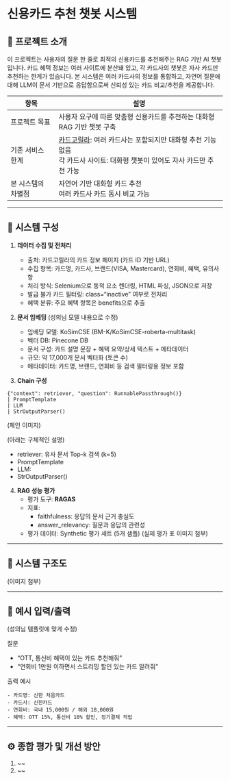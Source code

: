 # 신용카드 추천 챗봇 시스템

## 📌 프로젝트 소개

이 프로젝트는 사용자의 질문 한 줄로 최적의 신용카드를 추천해주는 RAG 기반 AI 챗봇입니다.
카드 혜택 정보는 여러 사이트에 분산돼 있고, 각 카드사의 챗봇은 자사 카드만 추천하는 한계가 있습니다.
본 시스템은 여러 카드사의 정보를 통합하고, 자연어 질문에 대해 LLM이 문서 기반으로 응답함으로써 신뢰성 있는 카드 비교/추천을 제공합니다.

| 항목               | 설명                                                                                                                                                       |
| ------------------ | ---------------------------------------------------------------------------------------------------------------------------------------------------------- |
| 프로젝트 목표      | 사용자 요구에 따른 맞춤형 신용카드를 추천하는 대화형 RAG 기반 챗봇 구축                                                                                    |
| 기존 서비스 한계   | [카드고릴라](https://www.card-gorilla.com): 여러 카드사는 포함되지만 대화형 추천 기능 없음<br>각 카드사 사이트: 대화형 챗봇이 있어도 자사 카드만 추천 가능 |
| 본 시스템의 차별점 | 자연어 기반 대화형 카드 추천<br>여러 카드사 카드 동시 비교 가능                                                                                            |

---

## 📂 시스템 구성

1. **데이터 수집 및 전처리**

   - 출처: 카드고릴라의 카드 정보 페이지 (카드 ID 기반 URL)
   - 수집 항목: 카드명, 카드사, 브랜드(VISA, Mastercard), 연회비, 혜택, 유의사항
   - 처리 방식: Selenium으로 동적 요소 렌더링, HTML 파싱, JSON으로 저장
   - 발급 불가 카드 필터링: class=“inactive” 여부로 전처리
   - 혜택 분류: 주요 혜택 항목은 benefits으로 추출

2. **문서 임베딩**
   (성의님 모델 내용으로 수정)

   - 임베딩 모델: KoSimCSE (BM-K/KoSimCSE-roberta-multitask)
   - 벡터 DB: Pinecone DB
   - 문서 구성: 카드 설명 문장 + 혜택 요약/상세 텍스트 + 메타데이터
   - 규모: 약 17,000개 문서 벡터화 (토큰 수)
   - 메타데이터: 카드명, 브랜드, 연회비 등 검색 필터링용 정보 포함

3. **Chain 구성**

```
{"context": retriever, "question": RunnablePassthrough()}
| PromptTemplate
| LLM
| StrOutputParser()
```

(체인 이미지)

(아래는 구체적인 설명)

- retriever: 유사 문서 Top-k 검색 (k=5)
- PromptTemplate
- LLM:
- StrOutputParser()

4. **RAG 성능 평가**
   - 평가 도구: **RAGAS**
   - 지표:
     - faithfulness: 응답의 문서 근거 충실도
     - answer_relevancy: 질문과 응답의 관련성
   - 평가 데이터: Synthetic 평가 세트 (5개 샘플)
     (실제 평가 표 이미지 첨부)

---

## 🧩 시스템 구조도

(이미지 첨부)

---

## 💬 예시 입력/출력

(성의님 템플릿에 맞게 수정)

질문

- “OTT, 통신비 혜택이 있는 카드 추천해줘”
- “연회비 1만원 이하면서 스트리밍 할인 있는 카드 알려줘”

출력 예시

```
- 카드명: 신한 처음카드
- 카드사: 신한카드
- 연회비: 국내 15,000원 / 해외 18,000원
- 혜택: OTT 15%, 통신비 10% 할인, 정기결제 적립
```

---

## ⚙️ 종합 평가 및 개선 방안

1. ~~
2. ~~
